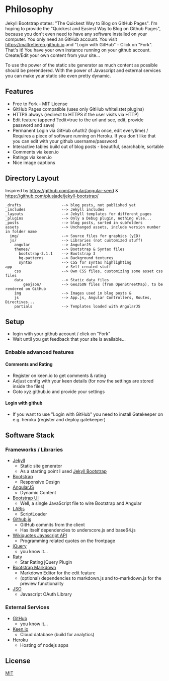 # Philosophy
Jekyll Bootstrap states: "The Quickest Way to Blog on GitHub Pages". I'm hoping to provide the
"Quickest and Easiest Way to Blog on Github Pages", because you don't even need to have any
software installed on your computer. You only need an GitHub account. You visit https://maltretieren.github.io
and "Login with GitHub" - Click on "Fork". That's it! You have your own instance running on your github
account. Create/Edit your own content from your site...

To use the power of the static site generator as much content as possible should be prerendered.
With the power of Javascript and external services you can make your static site even pretty dynamic.

## Features
- Free to Fork - MIT License
- GitHub Pages compatible (uses only GitHub whitelistet plugins)
- HTTPS always (redirect to HTTPS if the user visits via HTTP)
- Edit feature (append ?edit=true to the url and see, edit, provide password and save)
- Permanent Login via GitHub oAuth2 (login once, edit everytime) / Requires a piece of software running on Heroku. If you don't like that you can edit with your github username/password
- Interactive tables build out of blog posts - beautiful, searchable, sortable
- Comments via keen.io
- Ratings via keen.io
- Nice image captions

## Directory Layout
Inspired by https://github.com/angular/angular-seed & https://github.com/plusjade/jekyll-bootstrap/

    _drafts                  --> blog posts, not published yet
    _includes                --> Jekyll includes
    _layouts                 --> Jekyll templates for different pages
    _plugins                 --> Only a Debug plugin, nothing else...
    _posts                   --> blog posts, sorted in subfolders
    assets                   --> Unchanged assets, include version number in folder name
      img/                   --> Source files for graphics (yED)
      js/                    --> Libraries (not customized stuff)
        angular              --> AngularJS
        themes/              --> Bootstrap & Syntax files
          bootstrap-3.1.1    --> Bootstrap 3
          bg-patterns        --> Background textures
          syntax             --> CSS for syntax highlighting
    app                      --> Self created stuff
	    css                  --> Own CSS files, customizing some asset css files
		data                 --> Static data files
		    geojson/         --> GeoJSON files (from OpenStreetMap), to be rendered on GitHub
		img                  --> Images used in blog posts & 
		js                   --> App.js, Angular Controllers, Routes, Directives...
		partials             --> Templates loaded with AngularJS
	    
			

## Setup
- login with your github account / click on "Fork"
- Wait until you get feedback that your site is available...

### Enbable advanced features
#### Comments and Rating
- Register on keen.io to get comments & rating
- Adjust config with your keen details (for now the settings are stored inside the files)
- Goto xyz.github.io and provide your settings

#### Login with github
- If you want to use "Login with GitHub" you need to install Gatekeeper on e.g. heroku (register and deploy gatekeeper)

## Software Stack
### Frameworks / Libraries
- [Jekyll](http://jekyllrb.com/)
    - Static site generator
	- As a starting point I used [Jekyll Bootstrap](http://jekyllbootstrap.com/)
- [Bootstrap](http://getbootstrap.com/)
    - Responsive Design
- [AngularJS](http://angularjs.org/)
    - Dynamic Content
- [Bootstrap UI](http://angular-ui.github.io/bootstrap/)
    - Well, a single JavaScript file to wire Bootstrap and Angular
- [LABjs](http://labjs.com/)
    - ScriptLoader
- [Github.js](https://github.com/michael/github) 
    - GitHub commits from the client 
	- Has itself dependencies to underscore.js and base64.js
- [Wikiquotes Javascript API](https://github.com/natetyler/wikiquotes-api)
    - Programming related quotes on the frontpage
- [jQuery](http://jquery.com/)
    - you know it...
- [Raty](http://wbotelhos.com/raty/)
    - Star Rating jQuery Plugin
- [Bootstrap Markdown](http://toopay.github.io/bootstrap-markdown/)
    - Markdown Editor for the edit feature
	- (optional) dependencies to markdown.js and to-markdown.js for the preview functionality
- [JSO](https://github.com/andreassolberg/jso)
    - Javascript OAuth Library

### External Services
- [GitHub](https://github.com/)
    - you know it...
- [Keen.io](https://keen.io)
    - Cloud database (build for analytics)
- [Heroku](https://dashboard.heroku.com)
    - Hosting of nodejs apps

## License

[MIT](http://opensource.org/licenses/MIT)
